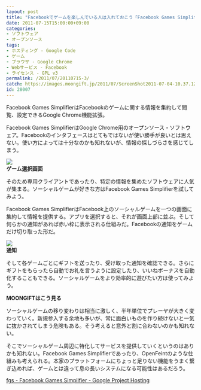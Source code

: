 ```yaml
---
layout: post
title: "Facebookでゲームを楽しんでいる人は入れておこう「Facebook Games Simplifier」"
date: 2011-07-15T15:00:00+09:00
categories:
- ソフトウェア
- オープンソース
tags: 
- ホスティング - Google Code
- ゲーム
- ブラウザ - Google Chrome
- Webサービス - Facebook
- ライセンス - GPL v3
permalink: /2011/07/20110715-3/
catch: https://images.moongift.jp/2011/07/ScreenShot2011-07-04-10.37.12_thumb.png
id: 28007
---
```

Facebook Games SimplifierはFacebookのゲームに関する情報を集約して閲覧、設定できるGoogle Chrome機能拡張。

  

Facebook Games SimplifierはGoogle Chrome用のオープンソース・ソフトウェア。Facebookのインタフェースはとてもではないが使い勝手が良いとは思えない。使い方によっては十分なのかも知れないが、情報の探しづらさを感じてしまう。

  

[![](https://images.moongift.jp/2011/07/ScreenShot2011-07-04-10.35.53_thumb.png)](https://images.moongift.jp/2011/07/677e8ea0739bfa576b4ce0b2fe17db45.png)  
**ゲーム選択画面**

  

そのため専用クライアントであったり、特定の情報を集めたソフトウェアに人気が集まる。ソーシャルゲームが好きな方はFacebook Games Simplifierを試してみよう。

  
<!--more-->  

Facebook Games SimplifierはFacebook上のソーシャルゲームを一つの画面に集約して情報を提供する。アプリを選択すると、それが画面上部に並ぶ。そして何らかの通知があれば赤い枠に表示される仕組みだ。Facebookの通知をゲームだけ切り取った形だ。

  

[![](https://images.moongift.jp/2011/07/ScreenShot2011-07-04-10.37.12_thumb.png)](https://images.moongift.jp/2011/07/5a67c8c4c837c1acb9c506826e04d557.png)  
**通知**

  

そして各ゲームごとにギフトを送ったり、受け取った通知を確認できる。さらにギフトをもらったら自動でお礼を言うように設定したり、いいねボーナスを自動化することもできる。ソーシャルゲームをより効率的に遊びたい方は使ってみよう。

  
  
  

**MOONGIFTはこう見る**

  

ソーシャルゲームの移り変わりは相当に激しく、半年単位でプレーヤが大きく変わっていく。新規参入する余地も多いが、常に面白いものを作り続けないと一気に抜かされてしまう危険もある。そう考えると意外と割に合わないのかも知れない。

  

そこでソーシャルゲーム周辺に特化してサービスを提供していくというのはありかも知れない。Facebook Games Simplifierであったり、OpenFeintのような仕組みも考えられる。本家のプラットフォームにちょっと足りない機能をうまく繋ぎ込めれば、ゲームとは違って息の長いシステムになる可能性はあるだろう。

  

[fgs - Facebook Games Simplifier - Google Project Hosting](http://code.google.com/p/fgs/)

